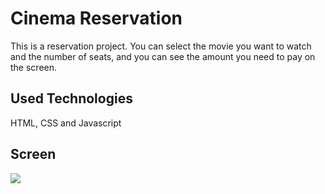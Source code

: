<h1> Cinema Reservation</h1>

This is a reservation project. You can select the movie you want to watch and the number of seats, and you can see the amount you need to pay on the screen.

<h2> Used Technologies </h2>

HTML, CSS and Javascript

<h2> Screen </h2>

![](ekran.gif)